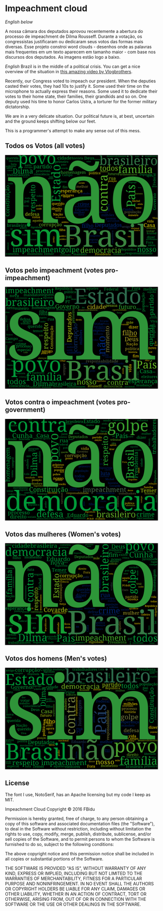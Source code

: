 # Impeachment cloud
_English below_

A nossa câmara dos deputados aprovou recentemente a abertura do processo de impeachment de Dilma Rousseff. Durante a votação, os congressistas justificaram ou dedicaram seus votos das formas mais diversas. Esse projeto constroi word clouds - desenhos onde as palavras mais frequentes em um texto aparecem em tamanho maior - com base nos discursos dos deputados. As imagens estão logo a baixo.

_English_
Brazil is in the middle of a political crisis. You can get a nice overview of the situation in [this amazing video by Vlogbrothers](https://www.youtube.com/watch?v=rFKsY5O7oYs).


Recently, our Congress voted to impeach our president. When the deputies casted their votes, they had 10s to justify it. Some used their time on the microphone to actually express their reasons. Some used it to dedicate their votes to their home state, their families, their grandkids and so on. One deputy used his time to honor Carlos Ustra, a torturer for the former military dictatorship.

We are in a very delicate situation. Our political future is, at best, uncertain and the ground keeps shifting below our feet.

This is a programmer's attempt to make any sense out of this mess.

## Todos os Votos (all votes)
![todos os votos](/all.png?raw=true)

## Votos pelo impeachment (votes pro-impeachment)
![](/yes.png?raw=true)

## Votos contra o impeachment (votes pro-government)
![](/no.png?raw=true)

## Votos das mulheres (Women's votes)
![](/women.png?raw=true)

## Votos dos homens (Men's votes)
![](/men.png?raw=true)

## License
The font I use, NotoSerif, has an Apache licensing but my code I keep as MIT.

Impeachment Cloud
Copyright © 2016 FBidu

Permission is hereby granted, free of charge, to any person obtaining
a copy of this software and associated documentation files (the "Software"),
to deal in the Software without restriction, including without limitation
the rights to use, copy, modify, merge, publish, distribute, sublicense,
and/or sell copies of the Software, and to permit persons to whom the
Software is furnished to do so, subject to the following conditions:

The above copyright notice and this permission notice shall be included
in all copies or substantial portions of the Software.

THE SOFTWARE IS PROVIDED "AS IS", WITHOUT WARRANTY OF ANY KIND,
EXPRESS OR IMPLIED, INCLUDING BUT NOT LIMITED TO THE WARRANTIES
OF MERCHANTABILITY, FITNESS FOR A PARTICULAR PURPOSE AND NONINFRINGEMENT.
IN NO EVENT SHALL THE AUTHORS OR COPYRIGHT HOLDERS BE LIABLE FOR ANY CLAIM,
DAMAGES OR OTHER LIABILITY, WHETHER IN AN ACTION OF CONTRACT,
TORT OR OTHERWISE, ARISING FROM, OUT OF OR IN CONNECTION WITH THE SOFTWARE
OR THE USE OR OTHER DEALINGS IN THE SOFTWARE.
